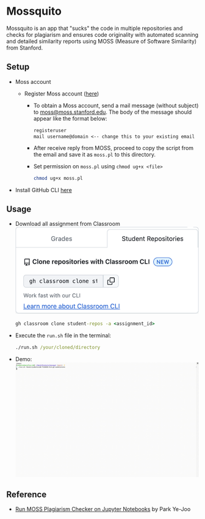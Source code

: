 # Mossquito

Mossquito is an app that "sucks" the code in multiple repositories and checks for plagiarism and ensures code originality with automated scanning and detailed similarity reports using MOSS (Measure of Software Similarity) from Stanford.

## Setup

- Moss account

  - Register Moss account ([here](https://theory.stanford.edu/~aiken/moss/))

    - To obtain a Moss account, send a mail message (without subject) to <moss@moss.stanford.edu>. The body of the message should appear like the format below:

      ```text
      registeruser
      mail username@domain <-- change this to your existing email
      ```

    - After receive reply from MOSS, proceed to copy the script from the email and save it as `moss.pl` to this directory.
    - Set permission on `moss.pl` using `chmod ug+x <file>`

      ```bash
      chmod ug+x moss.pl
      ```

- Install GitHub CLI [here](https://github.com/cli/cli#installation)

## Usage

- Download all assignment from Classroom
  ![alt text](image.png)

  ```cmd
  gh classroom clone student-repos -a <assignment_id>
  ```

- Execute the `run.sh` file in the terminal:

  ```cmd
  ./run.sh /your/cloned/directory
  ```

- Demo:
  ![alt text](demo.gif)

## Reference

- [Run MOSS Plagiarism Checker on Jupyter Notebooks](https://park.is/blog_posts/20230420_running_moss_plagiarism_checker)
  by Park Ye-Joo
